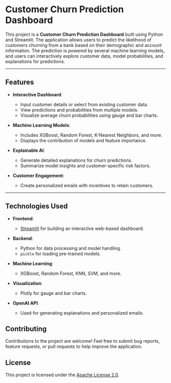 # Customer Churn Prediction Dashboard

This project is a **Customer Churn Prediction Dashboard** built using Python and Streamlit. The application allows users to predict the likelihood of customers churning from a bank based on their demographic and account information. The prediction is powered by several machine learning models, and users can interactively explore customer data, model probabilities, and explanations for predictions.

---

## Features

- **Interactive Dashboard**:
  - Input customer details or select from existing customer data.
  - View predictions and probabilities from multiple models.
  - Visualize average churn probabilities using gauge and bar charts.

- **Machine Learning Models**:
  - Includes XGBoost, Random Forest, K-Nearest Neighbors, and more.
  - Displays the contribution of models and feature importance.

- **Explainable AI**:
  - Generate detailed explanations for churn predictions.
  - Summarize model insights and customer-specific risk factors.

- **Customer Engagement**:
  - Create personalized emails with incentives to retain customers.

---

## Technologies Used

- **Frontend**:
  - [Streamlit](https://streamlit.io/) for building an interactive web-based dashboard.

- **Backend**:
  - Python for data processing and model handling.
  - `pickle` for loading pre-trained models.

- **Machine Learning**:
  - XGBoost, Random Forest, KNN, SVM, and more.

- **Visualization**:
  - Plotly for gauge and bar charts.

- **OpenAI API**:
  - Used for generating explanations and personalized emails.

## Contributing

Contributions to the project are welcome! Feel free to submit bug reports, feature requests, or pull requests to help improve the application.

## License

This project is licensed under the [Apache License 2.0](/LICENSE).
